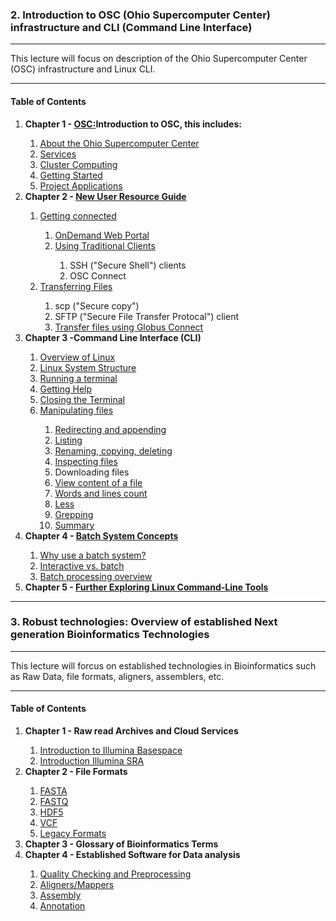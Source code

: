 ### 2. Introduction to OSC (Ohio Supercomputer Center) infrastructure and CLI (Command Line Interface)
<hr>


This lecture will focus on description of the Ohio Supercomputer Center (OSC) infrastructure and Linux CLI.

<hr>

#### Table of Contents
<ol start="1">
  <li><strong>Chapter 1 - <a href="https://www.osc.edu">OSC:</a>Introduction to OSC, this includes:</strong></li>
  <ol start="i">
   <li><a href="https://www.osc.edu/about/mission">About the Ohio Supercomputer Center</a></li>
   <li><a href="https://www.osc.edu/services">Services</a></li>
   <li><a href="https://www.osc.edu/services/cluster_computing">Cluster Computing</a></li>
    <li><a href="https://www.osc.edu/resources/getting_started">Getting Started</a></li>
    <li><a href="https://www.osc.edu/supercomputing/support/account">Project Applications</a></li>
  </ol>
  
  <li><strong>Chapter 2 - <a href="https://www.osc.edu/resources/getting_started/new_user_resource_guide">New User Resource Guide</a></strong></li>
  <ol start="i">
   <li><a href="https://www.osc.edu/resources/getting_started/getting_connected">Getting connected</a></li>
  <ol start="i">
   <li><a href="https://ondemand.osc.edu/">OnDemand Web Portal</a></li>
   <li><a href="https://www.osc.edu/resources/getting_started/getting_connected">Using Traditional Clients</a></li>
   <ol start="i.i">
    <li>SSH ("Secure Shell") clients</li>
    <li> OSC Connect</li>
   </ol>
  </ol>
  <li><a href="https://www.osc.edu/resources/getting_started/getting_connected">Transferring Files</a></li>
  <ol start="i.i">
    <li>scp ("Secure copy")</li>
    <li> SFTP ("Secure File Transfer Protocal") client</li>
   <li><a href="https://www.osc.edu/resources/getting_started/howto/howto_transfer_files_using_globus_connect">Transfer files using Globus Connect</a></li>
   </ol>
  </ol>
   <li><strong>Chapter 3 -Command Line Interface (CLI)</strong></li>
   <ol start="i.i">
  <li><a href="http://nbviewer.jupyter.org/github/wijerasa/HCS7806_09_18_2015/blob/master/Introduction%20to%20Terminal.ipynb#Overview-of-Linux">Overview of Linux</a></li>
  <li> <a href="http://nbviewer.jupyter.org/github/wijerasa/HCS7806_09_18_2015/blob/master/Introduction%20to%20Terminal.ipynb#Linux-System-Structure"> Linux System Structure</a></li>
  <li><a href="https://www.learnenough.com/command-line-tutorial#sec-running_a_terminal">Running a terminal</a></li>
  <li><a href="https://www.learnenough.com/command-line-tutorial#sec-man_pages">Getting Help</a></li>
  <li><a href="https://www.learnenough.com/command-line-tutorial#sec-cleaning_up">Closing the Terminal</a></li>
  <li><a href="">Manipulating files</a></li>
  <ol start="i.i">
    <li><a href="https://www.learnenough.com/command-line-tutorial#sec-redirecting_and_appending">Redirecting and appending</a></li>
    <li><a href="https://www.learnenough.com/command-line-tutorial#sec-listing">Listing</a></li>
    <li><a href="https://www.learnenough.com/command-line-tutorial#sec-renaming_copying_deleting">Renaming, copying, deleting</a></li>
    <li><a href="https://www.learnenough.com/command-line-tutorial#sec-inspecting_files">Inspecting files</a></li>
    <li><a href="https://www.learnenough.com/command-line-tutorial#sec-downloading_a_file"></a>Downloading files</li>
    <li><a href="https://www.learnenough.com/command-line-tutorial#sec-making_heads_and_tails">View content of a file</a></li>
    <li><a href="https://www.learnenough.com/command-line-tutorial#sec-wordcount_and_pipes">Words and lines count</a></li>
    <li><a href="https://www.learnenough.com/command-line-tutorial#sec-less_is_more">Less</a></li>
    <li><a href="https://www.learnenough.com/command-line-tutorial#sec-grepping">Grepping</a></li>
   <li><a href="https://www.learnenough.com/command-line-tutorial#sec-summary_inspecting">Summary</a></li>
   </ol>
  </ol>
 <li><strong>Chapter 4 - <a href="https://www.osc.edu/supercomputing/batch-processing-at-osc/batch-system-concepts">Batch System Concepts </a></strong></li>
  <ol start="i">
    <li><a href="">Why use a batch system?</a></li>
    <li><a href="">Interactive vs. batch</a></li>
    <li><a href="">Batch processing overview</a></li>
    
  </ol>
<li><strong>Chapter 5 - <a href="https://github.com/wijerasa/HCS7194/wiki/CHAPTER-5:-Command-Line-Interface-Basics">Further Exploring Linux Command-Line Tools </a></strong></li>
</ol>
<hr>

### 3. Robust technologies: Overview of established Next generation Bioinformatics Technologies
<hr>


This lecture will forcus on established technologies in Bioinformatics such as Raw Data, file formats, aligners, assemblers, etc.

<hr>

#### Table of Contents

<ol start="1">
  <li><strong>Chapter 1 - Raw read Archives and Cloud Services</strong></li>
  <ol start="i">
   <li><a href="https://github.com/wijerasa/HCS7194/wiki/Chapter-1:---Raw-read-Archives-and-Cloud-Services">Introduction to Illumina Basespace</a></li>
   <li><a href="https://github.com/wijerasa/HCS7194/wiki/Chapter-1:---Raw-read-Archives-and-Cloud-Services">Introduction Illumina SRA</a></li>
  </ol>
 
 <li><strong>Chapter 2 - File Formats</strong></li>
  <ol start="i">
   <li><a href="https://github.com/wijerasa/HCS7194/wiki/Chapter-2---File-Formats#fasta">FASTA</a></li>
   <li><a href="https://github.com/wijerasa/HCS7194/wiki/Chapter-2---File-Formats#fastq">FASTQ</a></li>
   <li><a href="">HDF5</a></li>
  <li><a href="">VCF</a></li>
   <li><a href="">Legacy Formats</a></li>
  </ol>

<li><strong>Chapter 3 - Glossary of Bioinformatics Terms</strong></li>
  
<li><strong>Chapter 4 - Established Software for Data analysis </strong></li>
  <ol start="i">
    <li><a href="https://github.com/wijerasa/HCS7194/wiki/Chapter-4:-Established-Software-for-Data-analysis#10-quality-checking-and-preprocessing">Quality Checking and Preprocessing</a></li>
    <li><a href="https://github.com/wijerasa/HCS7194/wiki/Chapter-4:-Established-Software-for-Data-analysis#20-alignersmappers">Aligners/Mappers</a></li>
    <li><a href="https://github.com/wijerasa/HCS7194/wiki/Chapter-4:-Established-Software-for-Data-analysis#30-assemblers">Assembly</a></li>
    <li><a href="">Annotation</a></li>
    
  </ol>

